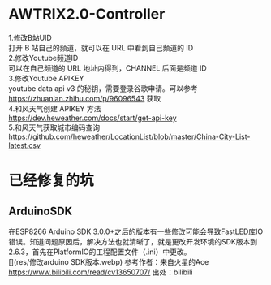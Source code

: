 # AWTRIX2.0-Controller

1.修改B站UID  
  打开 B 站自己的频道，就可以在 URL 中看到自己频道的 ID  
2.修改Youtube频道ID  
  可以在自己频道的 URL 地址内得到，CHANNEL 后面是频道 ID  
3.修改Youtube APIKEY   
   youtube data api v3 的秘钥，需要登录谷歌申请。可以参考 https://zhuanlan.zhihu.com/p/96096543 获取  
4.和风天气创建 APIKEY 方法  
  https://dev.heweather.com/docs/start/get-api-key  
5.和风天气获取城市编码查询  
  https://github.com/heweather/LocationList/blob/master/China-City-List-latest.csv  
  
# 已经修复的坑
## ArduinoSDK 
在ESP8266 Arduino SDK 3.0.0+之后的版本有一些修改可能会导致FastLED库IO错误。知道问题原因后，解决方法也就清晰了，就是更改开发环境的SDK版本到2.6.3，首先在PlatformIO的工程配置文件（.ini）中更改。  
[](res/修改arduino SDK版本.webp)
参考作者：来自火星的Ace https://www.bilibili.com/read/cv13650707/ 出处：bilibili
